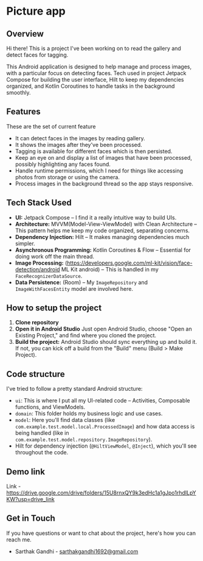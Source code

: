 # Picture app

## Overview

Hi there! This is a project I've been working on to read the gallery and detect faces for tagging.

This Android application is designed to help manage and process images, with a particular focus on detecting faces. Tech used in project Jetpack Compose for building the user interface, Hilt to keep my dependencies organized, and Kotlin Coroutines to handle tasks in the background smoothly.

## Features

These are the set of current feature

*   It can detect faces in the images by reading gallery.
*   It shows the images after they've been processed.
*   Tagging is available for different faces which is then persisted.
*   Keep an eye on and display a list of images that have been processed, possibly highlighting any faces found.
*   Handle runtime permissions, which I need for things like accessing photos from storage or using the camera.
*   Process images in the background thread so the app stays responsive.

## Tech Stack Used

*   **UI:** Jetpack Compose – I find it a really intuitive way to build UIs.
*   **Architecture:** MVVM(Model-View-ViewModel) with Clean Architecture – This pattern helps me keep my code organized, separating concerns.
*   **Dependency Injection:** Hilt – It makes managing dependencies much simpler.
*   **Asynchronous Programming:** Kotlin Coroutines & Flow – Essential for doing work off the main thread.
*   **Image Processing:** (https://developers.google.com/ml-kit/vision/face-detection/android ML Kit android) – This is handled in my `FaceRecognizerDataSource`.
*   **Data Persistence:** (Room) – My `ImageRepository` and `ImageWithFacesEntity` model are involved here.

## How to setup the project

1.  **Clone repository**
2.  **Open it in Android Studio**
    Just open Android Studio, choose "Open an Existing Project," and find where you cloned the project.
3.  **Build the project:**
    Android Studio should sync everything up and build it. If not, you can kick off a build from the "Build" menu (Build > Make Project).

## Code structure

I've tried to follow a pretty standard Android structure:
*   `ui`: This is where I put all my UI-related code – Activities, Composable functions, and ViewModels.
*   `domain`: This folder holds my business logic and use cases.
*   `model`: Here you'll find data classes (like `com.example.test.model.local.ProcessedImage`) and how data access is being handled (like in `com.example.test.model.repository.ImageRepository`).
*   Hilt for dependency injection (`@HiltViewModel`, `@Inject`), which you'll see throughout the code.

## Demo link

Link - https://drive.google.com/drive/folders/15U8rnxQY9k3edHc1a1gJpo1rhdILpYKW?usp=drive_link

## Get in Touch

If you have questions or want to chat about the project, here's how you can reach me.

*   Sarthak Gandhi - sarthakgandhi1692@gmail.com

